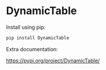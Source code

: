 # DynamicTable

Install using pip:

```bash
pip install DynamicTable
```

Extra documentation:

https://pypi.org/project/DynamicTable/
 
